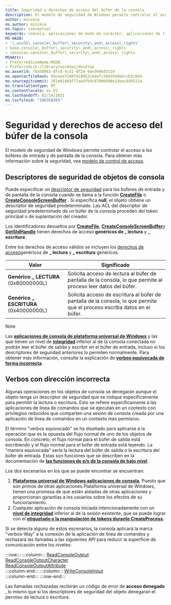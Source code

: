 ```yaml
---
title: Seguridad y derechos de acceso del búfer de la consola
description: El modelo de seguridad de Windows permite controlar el acceso a los búferes de entrada y de pantalla de la consola. Para obtener más información sobre la seguridad, vea modelo de Access-Control.
author: miniksa
ms.author: miniksa
ms.topic: conceptual
keywords: consola, aplicaciones de modo de carácter, aplicaciones de línea de comandos, aplicaciones de terminal, API de consola
MS-HAID:
- '\_win32\_console\_buffer\_security\_and\_access\_rights'
- base.console\_buffer\_security\_and\_access\_rights
- consoles.console\_buffer\_security\_and\_access\_rights
MSHAttr:
- PreferredSiteName:MSDN
- PreferredLib:/library/windows/desktop
ms.assetid: f9a50063-8fc8-4cd1-8f24-9ae3946d3119
ms.openlocfilehash: 94ceeef240f418052c64efc3de594debccb2c8d4
ms.sourcegitcommit: 281eb1469f77ae4fb4c67806898e14eac440522a
ms.translationtype: MT
ms.contentlocale: es-ES
ms.lasthandoff: 02/14/2021
ms.locfileid: "100358265"
---
```

# <a name="console-buffer-security-and-access-rights"></a>Seguridad y derechos de acceso del búfer de la consola

El modelo de seguridad de Windows permite controlar el acceso a los búferes de entrada y de pantalla de la consola. Para obtener más información sobre la seguridad, vea [modelo de control de acceso](/windows/win32/secauthz/access-control-model).

## <a name="console-object-security-descriptors"></a>Descriptores de seguridad de objetos de consola

Puede especificar un [descriptor de seguridad](/windows/win32/secauthz/security-descriptors) para los búferes de entrada y de pantalla de la consola cuando se llama a la función [**CreateFile**](/windows/win32/api/fileapi/nf-fileapi-createfilea) o [**CreateConsoleScreenBuffer**](createconsolescreenbuffer.md) . Si especifica **null**, el objeto obtiene un descriptor de seguridad predeterminado. Las ACL del descriptor de seguridad predeterminado de un búfer de la consola proceden del token principal o de suplantación del creador.

Los identificadores devueltos por [**CreateFile**](/windows/win32/api/fileapi/nf-fileapi-createfilea), [**CreateConsoleScreenBuffer**](createconsolescreenbuffer.md)y [**GetStdHandle**](getstdhandle.md) tienen derechos de acceso **genéricos de \_ lectura** y **\_ escritura** .

Entre los derechos de acceso válidos se incluyen los [derechos de acceso](/windows/win32/secauthz/generic-access-rights)genéricos de **\_ lectura** y **\_ escritura** genéricos.

| Valor | Significado |
|-|-|
| **Genérico \_ LECTURA** (0x80000000L)  | Solicita acceso de lectura al búfer de pantalla de la consola, lo que permite al proceso leer datos del búfer. |
| **Genérico \_ ESCRITURA** (0x40000000L) | Solicita acceso de escritura al búfer de pantalla de la consola, lo que permite que el proceso escriba datos en el búfer. |

> [!NOTE]
> Las **[aplicaciones de consola de plataforma universal de Windows](/windows/uwp/launch-resume/console-uwp)** y las que tienen un nivel de **[integridad](/windows/win32/secauthz/mandatory-integrity-control)** inferior al de la consola conectada no podrán leer el búfer de salida y escribir en el búfer de entrada, incluso si los descriptores de seguridad anteriores lo permiten normalmente. Para obtener más información, consulte la explicación de **[verbos equivocada de forma incorrecta](#wrong-way-verbs)** .

## <a name="wrong-way-verbs"></a>Verbos con dirección incorrecta

Algunas operaciones en los objetos de consola se denegarán aunque el objeto tenga un descriptor de seguridad que se indique específicamente para permitir la lectura o escritura. Esto se refiere específicamente a las aplicaciones de línea de comandos que se ejecutan en un contexto con privilegios reducidos que comparten una sesión de consola creada por una aplicación de línea de comandos en un contexto más permisivo.

El término "verbos equivocado" se ha diseñado para aplicarse a la operación que es la opuesta del flujo normal de uno de los objetos de consola. En concreto, el flujo normal para el búfer de salida está escribiendo y el flujo normal para el búfer de entrada está leyendo. La "manera equivocada" sería la lectura del búfer de salida o la escritura del búfer de entrada. Estas son funciones que se describen en la documentación de **[las funciones de e/s de la consola de bajo nivel](low-level-console-i-o.md)** .

Los dos escenarios en los que se puede encontrar se encuentran:

1. **[Plataforma universal de Windows aplicaciones de consola](/windows/uwp/launch-resume/console-uwp)**. Puesto que son primos de otras aplicaciones Plataforma universal de Windows, tienen una promesa de que están aisladas de otras aplicaciones y proporcionan garantías a los usuarios sobre los efectos de su funcionamiento.
1. Cualquier aplicación de consola iniciada intencionadamente con un **[nivel de integridad](/windows/win32/secauthz/mandatory-integrity-control)** inferior al de la sesión existente, que se puede lograr con el **[etiquetado o la manipulación de tokens durante CreateProcess](/previous-versions/dotnet/articles/bb625960(v=msdn.10))**.

Si se detecta alguno de estos escenarios, la consola aplicará la marca "verbos-Way" a la conexión de la aplicación de línea de comandos y rechazará las llamadas a las siguientes API para reducir la superficie de comunicación entre los niveles:

:::row:::
    :::column:::
        [ReadConsoleOutput](readconsoleoutput.md)  
        [ReadConsoleOutputCharacter](readconsoleoutputcharacter.md)  
        [ReadConsoleOutputAttribute](readconsoleoutputattribute.md)  
    :::column-end:::
    :::column:::
        [WriteConsoleInput](writeconsoleinput.md)  
    :::column-end:::
:::row-end:::

Las llamadas rechazadas recibirán un código de error de **acceso denegado** , lo mismo que si los descriptores de seguridad del objeto denegaran el permiso de lectura o escritura.